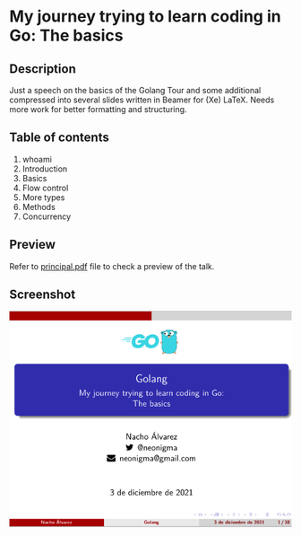 # My journey trying to learn coding in Go: The basics

## Description
Just a speech on the basics of the Golang Tour and some additional compressed into several slides written in Beamer for (Xe) LaTeX. Needs more work for better formatting and structuring. 

## Table of contents
1. whoami
2. Introduction
3. Basics
4. Flow control
5. More types
6. Methods
7. Concurrency

## Preview
Refer to [principal.pdf](https://github.com/jialvarez/golang-basics/blob/main/principal.pdf) file to check a preview of the talk.

## Screenshot
![My journey trying to learn coding in Go: The basics](https://raw.githubusercontent.com/jialvarez/golang-basics/main/imgs/gobasics_screenshot.png "My journey trying to learn coding in Go: The basics")
